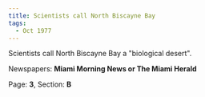 ```yaml
---  
title: Scientists call North Biscayne Bay  
tags:  
  - Oct 1977  
---  
```

  
Scientists call North Biscayne Bay a "biological desert".  
  
Newspapers: **Miami Morning News or The Miami Herald**  
  
Page: **3**, Section: **B** 

